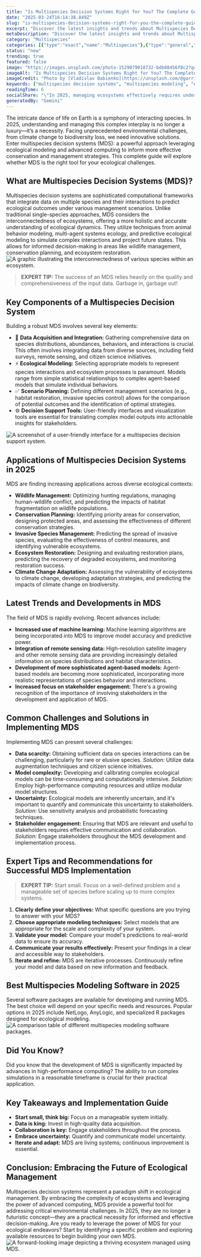 ```yaml
---
title: "Is Multispecies Decision Systems Right for You? The Complete Guide"
date: "2025-03-24T16:14:38.849Z"
slug: "is-multispecies-decision-systems-right-for-you-the-complete-guide"
excerpt: "Discover the latest insights and trends about Multispecies Decision Systems. This comprehensive guide covers everything you need to know about Multispecies Decision Systems in 2025."
metaDescription: "Discover the latest insights and trends about Multispecies Decision Systems. This comprehensive guide covers everything you need to know about Multispecies..."
category: "Multispecies"
categories: [{"type":"exact","name":"Multispecies"},{"type":"general","name":"Environmental Science"},{"type":"medium","name":"Conservation Biology"},{"type":"specific","name":"Habitat Management"},{"type":"niche","name":"Wildlife Corridors"}]
status: "new"
trending: true
featured: false
image: "https://images.unsplash.com/photo-1529079018732-bdb88456f8c2?q=85&w=1200&fit=max&fm=webp&auto=compress"
imageAlt: "Is Multispecies Decision Systems Right for You? The Complete Guide"
imageCredit: "Photo by [Vladislav Babienko](https://unsplash.com/@garri) on Unsplash"
keywords: ["multispecies decision systems", "multispecies modeling", "ecological decision support systems", "animal behavior modeling", "wildlife management software", "collaborative decision making ecology", "multi-agent systems ecology", "integrated species management", "best multispecies modeling software", "predictive ecological modeling"]
readingTime: 6
socialShare: "\"In 2025, managing ecosystems effectively requires understanding their inherent complexity. Multispecies decision systems are no longer a futuristic concept but a critical tool for informed conservation strategies.\""
generatedBy: "Gemini"
---
```




The intricate dance of life on Earth is a symphony of interacting species.  In 2025, understanding and managing this complex interplay is no longer a luxury—it’s a necessity.  Facing unprecedented environmental challenges, from climate change to biodiversity loss, we need innovative solutions.  Enter multispecies decision systems (MDS): a powerful approach leveraging ecological modeling and advanced computing to inform more effective conservation and management strategies. This complete guide will explore whether MDS is the right tool for your ecological challenges.

## What are Multispecies Decision Systems (MDS)?

Multispecies decision systems are sophisticated computational frameworks that integrate data on multiple species and their interactions to predict ecological outcomes under various management scenarios.  Unlike traditional single-species approaches, MDS considers the interconnectedness of ecosystems, offering a more holistic and accurate understanding of ecological dynamics.  They utilize techniques from animal behavior modeling, multi-agent systems ecology, and predictive ecological modeling to simulate complex interactions and project future states.  This allows for informed decision-making in areas like wildlife management, conservation planning, and ecosystem restoration. ![A graphic illustrating the interconnectedness of various species within an ecosystem.](https://images.unsplash.com/photo-1529079018732-bdb88456f8c2?q=85&w=1200&fit=max&fm=webp&auto=compress)

> **EXPERT TIP:** The success of an MDS relies heavily on the quality and comprehensiveness of the input data.  Garbage in, garbage out!

##  Key Components of a Multispecies Decision System

Building a robust MDS involves several key elements:

* 🔑 **Data Acquisition and Integration:** Gathering comprehensive data on species distributions, abundances, behaviors, and interactions is crucial. This often involves integrating data from diverse sources, including field surveys, remote sensing, and citizen science initiatives.
* ⚡ **Ecological Modeling:** Selecting appropriate models to represent species interactions and ecosystem processes is paramount.  Models range from simple statistical relationships to complex agent-based models that simulate individual behaviors.
* ✅ **Scenario Planning:** Defining different management scenarios (e.g., habitat restoration, invasive species control) allows for the comparison of potential outcomes and the identification of optimal strategies.
* ⚙️ **Decision Support Tools:** User-friendly interfaces and visualization tools are essential for translating complex model outputs into actionable insights for stakeholders.

![A screenshot of a user-friendly interface for a multispecies decision support system.](https://images.unsplash.com/photo-1429743305873-d4065c15f93e?q=85&w=1200&fit=max&fm=webp&auto=compress)

## Applications of Multispecies Decision Systems in 2025

MDS are finding increasing applications across diverse ecological contexts:

* **Wildlife Management:** Optimizing hunting regulations, managing human-wildlife conflict, and predicting the impacts of habitat fragmentation on wildlife populations.
* **Conservation Planning:** Identifying priority areas for conservation, designing protected areas, and assessing the effectiveness of different conservation strategies.
* **Invasive Species Management:** Predicting the spread of invasive species, evaluating the effectiveness of control measures, and identifying vulnerable ecosystems.
* **Ecosystem Restoration:** Designing and evaluating restoration plans, predicting the recovery of degraded ecosystems, and monitoring restoration success.
* **Climate Change Adaptation:** Assessing the vulnerability of ecosystems to climate change, developing adaptation strategies, and predicting the impacts of climate change on biodiversity.

##  Latest Trends and Developments in MDS

The field of MDS is rapidly evolving.  Recent advances include:

* **Increased use of machine learning:**  Machine learning algorithms are being incorporated into MDS to improve model accuracy and predictive power.
* **Integration of remote sensing data:**  High-resolution satellite imagery and other remote sensing data are providing increasingly detailed information on species distributions and habitat characteristics.
* **Development of more sophisticated agent-based models:**  Agent-based models are becoming more sophisticated, incorporating more realistic representations of species behavior and interactions.
* **Increased focus on stakeholder engagement:**  There's a growing recognition of the importance of involving stakeholders in the development and application of MDS.

## Common Challenges and Solutions in Implementing MDS

Implementing MDS can present several challenges:

* **Data scarcity:**  Obtaining sufficient data on species interactions can be challenging, particularly for rare or elusive species.  *Solution:* Utilize data augmentation techniques and citizen science initiatives.
* **Model complexity:**  Developing and calibrating complex ecological models can be time-consuming and computationally intensive.  *Solution:* Employ high-performance computing resources and utilize modular model structures.
* **Uncertainty:**  Ecological models are inherently uncertain, and it's important to quantify and communicate this uncertainty to stakeholders.  *Solution:* Use sensitivity analysis and probabilistic forecasting techniques.
* **Stakeholder engagement:**  Ensuring that MDS are relevant and useful to stakeholders requires effective communication and collaboration.  *Solution:*  Engage stakeholders throughout the MDS development and implementation process.

##  Expert Tips and Recommendations for Successful MDS Implementation

> **EXPERT TIP:** Start small.  Focus on a well-defined problem and a manageable set of species before scaling up to more complex systems.

1. **Clearly define your objectives:** What specific questions are you trying to answer with your MDS?
2. **Choose appropriate modeling techniques:**  Select models that are appropriate for the scale and complexity of your system.
3. **Validate your model:**  Compare your model's predictions to real-world data to ensure its accuracy.
4. **Communicate your results effectively:**  Present your findings in a clear and accessible way to stakeholders.
5. **Iterate and refine:**  MDS are iterative processes.  Continuously refine your model and data based on new information and feedback.

##  Best Multispecies Modeling Software in 2025

Several software packages are available for developing and running MDS.  The best choice will depend on your specific needs and resources.  Popular options in 2025 include NetLogo, AnyLogic, and specialized R packages designed for ecological modeling.  ![A comparison table of different multispecies modeling software packages.](https://images.unsplash.com/photo-1440703281807-16ead562a596?q=85&w=1200&fit=max&fm=webp&auto=compress)

##  Did You Know?

Did you know that the development of MDS is significantly impacted by advances in high-performance computing? The ability to run complex simulations in a reasonable timeframe is crucial for their practical application.

## Key Takeaways and Implementation Guide

* **Start small, think big:** Focus on a manageable system initially.
* **Data is king:**  Invest in high-quality data acquisition.
* **Collaboration is key:** Engage stakeholders throughout the process.
* **Embrace uncertainty:** Quantify and communicate model uncertainty.
* **Iterate and adapt:**  MDS are living systems; continuous improvement is essential.

## Conclusion: Embracing the Future of Ecological Management

Multispecies decision systems represent a paradigm shift in ecological management.  By embracing the complexity of ecosystems and leveraging the power of advanced computing, MDS provide a powerful tool for addressing critical environmental challenges.  In 2025,  they are no longer a futuristic concept—they are a practical necessity for informed and effective decision-making.  Are you ready to leverage the power of MDS for your ecological endeavors?  Start by identifying a specific problem and exploring available resources to begin building your own MDS. ![A forward-looking image depicting a thriving ecosystem managed using MDS.](https://images.unsplash.com/photo-1531062916849-ac6624741870?q=85&w=1200&fit=max&fm=webp&auto=compress)

